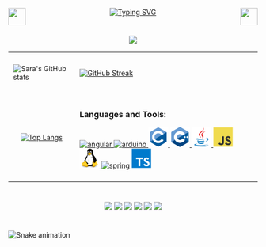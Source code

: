 <p align="center">
<a href="https://git.io/typing-svg"><img src="https://readme-typing-svg.herokuapp.com?font=Raleway&weight=700&size=30&pause=1000&color=2261AC&center=true&vCenter=true&width=500&height=70&lines=Sara+Gaballa" alt="Typing SVG" /></a>
<image align="left" src="https://cdn-icons-png.flaticon.com/512/4713/4713808.png" height="35" width="35">
<image align="right" src="https://cdn-icons-png.flaticon.com/512/4713/4713808.png" height="35" width="35">
</p>

#
	
<p align="center">
<image width="500" src="https://gifsec.com/wp-content/uploads/2022/10/nezuko-gif-1.gif">

	

	
<table>
	    <tr>
    	    <td style="padding:10px">
		    
![Sara's GitHub stats](https://github-readme-stats.vercel.app/api?username=sara-gaballa&theme=blueberry&show_icons=true)		    
		    
</td>
<td style="padding:10px">
		    
[![GitHub Streak](https://github-readme-streak-stats.herokuapp.com?user=sara-gaballa&theme=blueberry&border_radius=3)](https://git.io/streak-stats)		    
            </td>
        </tr>
		    <tr>
<td style="padding:10px"  align="center">
		    
[![Top Langs](https://github-readme-stats.vercel.app/api/top-langs/?username=sara-gaballa&theme=blueberry&&show_icons=true&locale=en&layout=compact)](https://github.com/sara-gaballa/github-readme-stats)		    
	    
</td>
<td style="padding:10px">
		    
<h3 align="left">Languages and Tools:</h3>
<p align="left"> <a href="https://angular.io" target="_blank" rel="noreferrer"> <img src="https://angular.io/assets/images/logos/angular/angular.svg" alt="angular" width="40" height="40"/> </a> <a href="https://www.arduino.cc/" target="_blank" rel="noreferrer"> <img src="https://cdn.worldvectorlogo.com/logos/arduino-1.svg" alt="arduino" width="40" height="40"/> </a> <a href="https://www.cprogramming.com/" target="_blank" rel="noreferrer"> <img src="https://raw.githubusercontent.com/devicons/devicon/master/icons/c/c-original.svg" alt="c" width="40" height="40"/> </a> <a href="https://www.w3schools.com/cpp/" target="_blank" rel="noreferrer"> <img src="https://raw.githubusercontent.com/devicons/devicon/master/icons/cplusplus/cplusplus-original.svg" alt="cplusplus" width="40" height="40"/> </a> <a href="https://www.java.com" target="_blank" rel="noreferrer"> <img src="https://raw.githubusercontent.com/devicons/devicon/master/icons/java/java-original.svg" alt="java" width="40" height="40"/> </a> <a href="https://developer.mozilla.org/en-US/docs/Web/JavaScript" target="_blank" rel="noreferrer"> <img src="https://raw.githubusercontent.com/devicons/devicon/master/icons/javascript/javascript-original.svg" alt="javascript" width="40" height="40"/> </a> <a href="https://www.linux.org/" target="_blank" rel="noreferrer"> <img src="https://raw.githubusercontent.com/devicons/devicon/master/icons/linux/linux-original.svg" alt="linux" width="40" height="40"/> </a> <a href="https://spring.io/" target="_blank" rel="noreferrer"> <img src="https://www.vectorlogo.zone/logos/springio/springio-icon.svg" alt="spring" width="40" height="40"/> </a> <a href="https://www.typescriptlang.org/" target="_blank" rel="noreferrer"> <img src="https://raw.githubusercontent.com/devicons/devicon/master/icons/typescript/typescript-original.svg" alt="typescript" width="40" height="40"/> </a> </p>
            </td>
        </tr>
    </table>

	
<p  align="center">
		    


#
	
<div align="center"> 
  <a href="https://www.instagram.com/sara_gaballa/" target="_blank"><img src="https://img.shields.io/badge/-Instagram-%23E4405F?style=for-the-badge&logo=instagram&logoColor=white" target="_blank"></a>
  <a href="https://web.facebook.com/saragaballa2002" target="_blank"><img src="https://img.shields.io/badge/-Facebook-%230077B5?style=for-the-badge&logo=facebook&logoColor=white" target="_blank"></a>
  <a href="https://discordapp.com/users/741354789362991242/" target="_blank"><img src="https://img.shields.io/badge/Discord-7289DA?style=for-the-badge&logo=discord&logoColor=white" target="_blank"></a> 
  <a href ="mailto:saragaballa2002@gmail.com"><img src="https://img.shields.io/badge/-Gmail-%23333?style=for-the-badge&logo=gmail&logoColor=white" target="_blank"></a>
  <a href="https://www.linkedin.com/in/sara-mahmoud-528468217/" target="_blank"><img src="https://img.shields.io/badge/-LinkedIn-%230077B5?style=for-the-badge&logo=linkedin&logoColor=white" target="_blank"></a> 
  <a  align="right" href="https://visitorbadge.io/status?path=Sara-Gaballa"><img src="https://api.visitorbadge.io/api/visitors?path=Sara-Gaballa&labelColor=%23d9e3f0&countColor=%23263759" /></a>

</div>



#	
![Snake animation](https://github.com/sara-gaballa/Sara_Gaballa/blob/output/github-contribution-grid-snake.svg)
